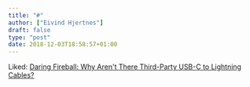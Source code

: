 ```yaml
---
title: "#"
author: ["Eivind Hjertnes"]
draft: false
type: "post"
date: 2018-12-03T18:58:57+01:00
---
```


Liked:
[Daring
Fireball: Why Aren't There Third-Party USB-C to Lightning Cables?](https://daringfireball.net/linked/2018/11/13/third-party-usbc-lightning-cables)
